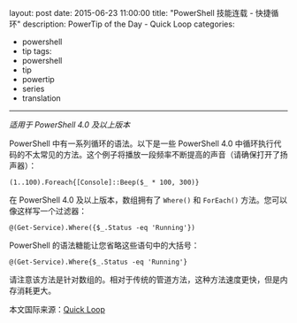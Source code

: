 ﻿layout: post
date: 2015-06-23 11:00:00
title: "PowerShell 技能连载 - 快捷循环"
description: PowerTip of the Day - Quick Loop
categories:
- powershell
- tip
tags:
- powershell
- tip
- powertip
- series
- translation
---
_适用于 PowerShell 4.0 及以上版本_

PowerShell 中有一系列循环的语法。以下是一些 PowerShell 4.0 中循环执行代码的不太常见的方法。这个例子将播放一段频率不断提高的声音（请确保打开了扬声器）：

    (1..100).Foreach{[Console]::Beep($_ * 100, 300)}

在 PowerShell 4.0 及以上版本，数组拥有了 `Where()` 和 `ForEach()` 方法。您可以像这样写一个过滤器：

    @(Get-Service).Where({$_.Status -eq 'Running'})

PowerShell 的语法糖能让您省略这些语句中的大括号：

    @(Get-Service).Where{$_.Status -eq 'Running'}

请注意该方法是针对数组的。相对于传统的管道方法，这种方法速度更快，但是内存消耗更大。

<!--more-->
本文国际来源：[Quick Loop](http://community.idera.com/powershell/powertips/b/tips/posts/quick-loop)
